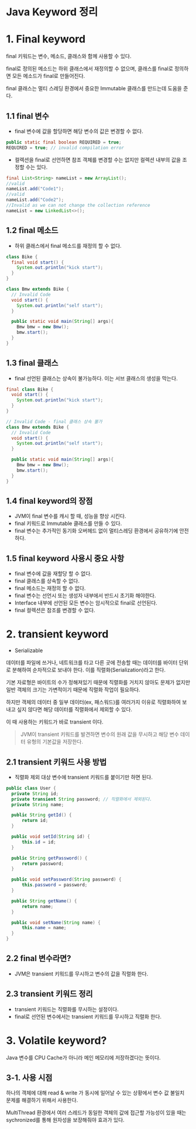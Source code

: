 # Java Keyword 정리

# 1. Final keyword

final 키워드는 변수, 메소드, 클래스와 함께 사용할 수 있다.

final로 정의된 메소드는 하위 클래스에서 재정의할 수 없으며, 클래스를 final로 정의하면 모든 메소드가 final로 만들어진다.

final 클래스는 멀티 스레딩 환경에서 중요한 Immutable 클래스를 만드는데 도움을 준다.

## 1.1 final 변수

- final 변수에 값을 할당하면 해당 변수의 값은 변경할 수 없다.

```java
public static final boolean REQUIRED = true;
REQUIRED = true; // invalid compilation error
```

- 컬렉션을 final로 선언하면 참조 객체를 변경할 수는 없지만 컬렉션 내부의 값을 조정할 수는 있다.

```java
final List<String> nameList = new ArrayList();
//valid
nameList.add("Code1");
//valid
nameList.add("Code2");
//Invalid as we can not change the collection reference
nameList = new LinkedList<>();
```

## 1.2 final 메소드

- 하위 클래스에서 final 메소드를 재정의 할 수 없다.

```java
class Bike {
  final void start() {
    System.out.println("kick start");
  }
}

class Bmw extends Bike {
  // Invalid Code
  void start() {
    System.out.println("self start");
  }

  public static void main(String[] args){
    Bmw bmw = new Bmw();
    bmw.start();
  }
}
```

## 1.3 final 클래스

- final 선언된 클래스는 상속이 불가능하다. 이는 서브 클래스의 생성을 막는다.

```java
final class Bike {
  void start() {
    System.out.println("kick start");
  }
}

// Invalid Code - final 클래스 상속 불가
class Bmw extends Bike {
  // Invalid Code
  void start() {
    System.out.println("self start");
  }

  public static void main(String[] args){
    Bmw bmw = new Bmw();
    bmw.start();
  }
}
```

## 1.4 final keyword의 장점

- JVM이 final 변수를 캐시 할 때, 성능을 향상 시킨다.
- final 키워드로 Immutable 클래스를 만들 수 있다.
- final 변수는 추가적인 동기화 오버헤드 없이 멀티스레딩 환경에서 공유하기에 안전하다.

## 1.5 final keyword 사용시 중요 사항

- final 변수에 값을 재할당 할 수 없다.
- final 클래스를 상속할 수 없다.
- final 메소드는 재정의 할 수 없다.
- final 변수는 선언시 또는 생성자 내부에서 반드시 초기화 해야한다.
- Interface 내부에 선언된 모든 변수는 암시적으로 final로 선언된다.
- final 컬렉션은 참조를 변경할 수 없다.

# 2. transient keyword

- Serializable

데이터를 파일에 쓰거나, 네트워크를 타고 다른 곳에 전송할 때는 데이터를 바이터 단위로 분해하여 순차적으로 보내야 한다. 이를 직렬화(Serialization)라고 한다.

기본 자료형은 바이트의 수가 정해져있기 때문에 직렬화를 거치지 않아도 문제가 없지만 일반 객체의 크기는 가변적이기 때문에 직렬화 작업이 필요하다.

하지만 객체의 데이터 중 일부 데이터(ex, 패스워드)를 여러가지 이유로 직렬화하여 보내고 싶지 않다면 해당 데이터를 직렬화에서 제외할 수 있다.

이 때 사용하는 키워드가 바로 transient 이다.

> JVM이 transient 키워드를 발견하면 변수의 원래 값을 무시하고 해당 변수 데이터 유형의 기본값을 저장한다.

## 2.1 transient 키워드 사용 방법

- 직렬화 제외 대상 변수에 transient 키워드를 붙이기만 하면 된다.

```java
public class User {
  private String id;
  private transient String password; // 직렬화에서 제외된다.
  private String name;

  public String getId() {
      return id;
  }

  public void setId(String id) {
      this.id = id;
  }

  public String getPassword() {
      return password;
  }

  public void setPassword(String password) {
      this.password = password;
  }

  public String getName() {
      return name;
  }

  public void setName(String name) {
      this.name = name;
  }
}
```

## 2.2 final 변수라면?

- JVM은 transient 키워드를 무시하고 변수의 값을 직렬화 한다.

## 2.3 transient 키워드 정리

- transient 키워드는 직렬화를 무시하는 설정이다.
- final로 선언된 변수에서는 transient 키워드를 무시하고 직렬화 한다.

# 3. Volatile keyword?

Java 변수를 CPU Cache가 아니라 메인 메모리에 저장하겠다는 뜻이다.

## 3-1. 사용 시점

하나의 객체에 대해 read & write 가 동시에 일어날 수 있는 상황에서 변수 값 불일치 문제를 해결하기 위해서 사용한다.

MultiThread 환경에서 여러 스레드가 동일한 객체의 값에 접근할 가능성이 있을 때는 sychronized를 통해 원자성을 보장해줘야 효과가 있다.
